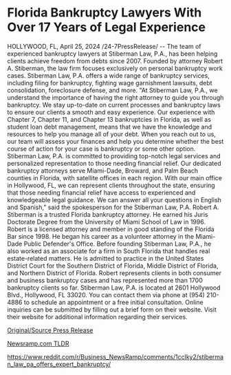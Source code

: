 # Florida Bankruptcy Lawyers With Over 17 Years of Legal Experience

HOLLYWOOD, FL, April 25, 2024 /24-7PressRelease/ -- The team of experienced bankruptcy lawyers at Stiberman Law, P.A., has been helping clients achieve freedom from debts since 2007. Founded by attorney Robert A. Stiberman, the law firm focuses exclusively on personal bankruptcy work cases.   Stiberman Law, P.A. offers a wide range of bankruptcy services, including filing for bankruptcy, fighting wage garnishment lawsuits, debt consolidation, foreclosure defense, and more.   "At Stiberman Law, P.A., we understand the importance of having the right attorney to guide you through bankruptcy. We stay up-to-date on current processes and bankruptcy laws to ensure our clients a smooth and easy experience. Our experience with Chapter 7, Chapter 11, and Chapter 13 bankruptcies in Florida, as well as student loan debt management, means that we have the knowledge and resources to help you manage all of your debt. When you reach out to us, our team will assess your finances and help you determine whether the best course of action for your case is bankruptcy or some other option. Stiberman Law, P.A. is committed to providing top-notch legal services and personalized representation to those needing financial relief. Our dedicated bankruptcy attorneys serve Miami-Dade, Broward, and Palm Beach counties in Florida, with satellite offices in each region. With our main office in Hollywood, FL, we can represent clients throughout the state, ensuring that those needing financial relief have access to experienced and knowledgeable legal guidance. We can answer all your questions in English and Spanish," said the spokesperson for the Stiberman Law, P.A.  Robert A. Stiberman is a trusted Florida bankruptcy attorney. He earned his Juris Doctorate Degree from the University of Miami School of Law in 1996. Robert is a licensed attorney and member in good standing of the Florida Bar since 1998. He began his career as a volunteer attorney in the Miami-Dade Public Defender's Office. Before founding Stiberman Law, P.A., he also worked as an associate for a firm in South Florida that handles real estate-related matters.  He is admitted to practice in the United States District Court for the Southern District of Florida, Middle District of Florida, and Northern District of Florida.  Robert represents clients in both consumer and business bankruptcy cases and has represented more than 1700 bankruptcy clients so far.  Stiberman Law, P.A. is located at 2601 Hollywood Blvd., Hollywood, FL 33020. You can contact them via phone at (954) 210-4886 to schedule an appointment or a free initial consultation. Online inquiries can be submitted by filling out a brief form on their website. Visit their website for additional information regarding their services. 

[Original/Source Press Release](https://www.24-7pressrelease.com/press-release/510309/florida-bankruptcy-lawyers-with-over-17-years-of-legal-experience)
                    

[Newsramp.com TLDR](None) 

https://www.reddit.com/r/Business_NewsRamp/comments/1cclky2/stiberman_law_pa_offers_expert_bankruptcy/